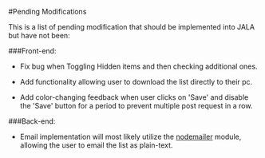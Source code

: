 #Pending Modifications

This is a list of pending modification that should be implemented
into JALA but have not been:

###Front-end:

  - Fix bug when Toggling Hidden items and then checking additional
    ones.

  - Add functionality allowing user to download the list
    directly to their pc.

  - Add color-changing feedback when user clicks on 'Save'
    and disable the 'Save' button for a period to prevent
    multiple post request in a row.

###Back-end:

  - Email implementation will most likely utilize the [nodemailer](https://www.npmjs.com/package/nodemailer)
    module, allowing the user to email the list as plain-text.
